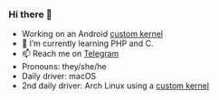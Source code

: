 

### Hi there 👋

<!--
**FraSharp/FraSharp** is a ✨ _special_ ✨ repository because its `README.md` (this file) appears on your GitHub profile.
Here are some ideas to get you started:
-->
- Working on an Android [custom kernel](https://github.com/frasharp/kernel_oneplus_kebab)
- 🌱 I’m currently learning PHP and C.
- 📫 Reach me on [Telegram](https://t.me/airfraa)
- Pronouns: they/she/he
- Daily driver: macOS
- 2nd daily driver: Arch Linux using a [custom kernel](https://github.com/frasharp/linux)
